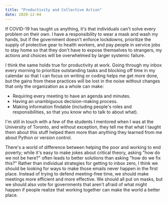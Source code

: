 ```yaml
---
title: "Productivity and Collective Action"
date: 2020-12-04
---
```


If COVID-19 has taught us anything,
it's that individuals can't solve every problem on their own.
I have a responsibility to wear a mask and wash my hands,
but if the government doesn't enforce lockdowns,
prioritize the supply of protective gear to health workers,
and pay people in service jobs to stay home so that they don't have to expose themselves to strangers,
my actions and choices will be overwhelmed by larger systemic failure.

I think the same holds true for productivity at work.
Going through my inbox every morning to prioritize outstanding tasks
and blocking off time in my calendar so that I can focus on writing or coding
helps me get more done,
but the gains from these practices will be lost in the noise
without changes that only the organization as a whole can make:

-   Requiring every meeting to have an agenda and minutes.
-   Having an unambiguous decision-making process.
-   Making information findable
    (including people's roles and responsibilities, so that you know who to talk to about what).

I'm still in touch with a few of the students I mentored when I was at the University of Toronto,
and without exception,
they tell me that what I taught them about this stuff
helped them more than anything they learned from me about Python or version control.

There's a world of difference between helping the poor and working to end poverty;
while it's easy to make jokes about critical theory,
asking "how do we not be here?" often leads to better solutions than asking "how do we fix this?"
Rather than individual strategies for getting to inbox zero,
I think we should be looking for ways to make those emails never happen in the first place.
Instead of trying to defend meeting-free time,
we should make meetings more efficient and more effective.
We should all put on masks,
but we should also vote for governments that aren't afraid of what might happen
if people realize that working together can make the world a better place.
